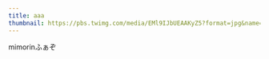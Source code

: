```yaml
---
title: aaa
thumbnail: https://pbs.twimg.com/media/EMl9IJbUEAAKyZ5?format=jpg&name=medium
---
```

mimorinふぁぞ

